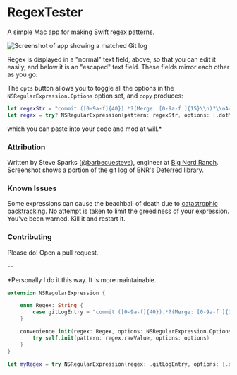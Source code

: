 # RegexTester
A simple Mac app for making Swift regex patterns.

![Screenshot of app showing a matched Git log](regextester.gif)

Regex is displayed in a "normal" text field, above, so that you can edit it easily, and below it is an "escaped" text field. These fields mirror each other as you go.

The `opts` button allows you to toggle all the options in the `NSRegularExpression.Options` option set, and `copy` produces:

```swift
let regexStr = "commit ([0-9a-f]{40}).*?(Merge: [0-9a-f ]{15}\\n)?\\nAuthor: (.*?)\\nDate:   (.*?)\\n(.*?\\n\\n)"
let regex = try? NSRegularExpression(pattern: regexStr, options: [.dotMatchesLineSeparators])
```

which you can paste into your code and mod at will.*

### Attribution

Written by Steve Sparks ([@barbecuesteve](http://www.barbecuesteve.com/)), 
engineer at [Big Nerd Ranch](https://www.bignerdranch.com/). Screenshot shows a portion of the git log of BNR's [Deferred](https://github.com/bignerdranch/Deferred) library.

### Known Issues

Some expressions can cause the beachball of death due to 
[catastrophic backtracking](https://www.regular-expressions.info/catastrophic.html). 
No attempt is taken to limit the greediness of your expression. 
You've been warned. Kill it and restart it. 

### Contributing

Please do! Open a pull request.

--

*Personally I do it this way. It is more maintainable.

```swift
extension NSRegularExpression {

    enum Regex: String {
        case gitLogEntry = "commit ([0-9a-f]{40}).*?(Merge: [0-9a-f ]{15}\n)?\nAuthor: (.*?)\nDate: (.*?)\n\n(.*?)\n\n"
    }

    convenience init(regex: Regex, options: NSRegularExpression.Options) throws {
        try self.init(pattern: regex.rawValue, options: options)
    }
}

let myRegex = try NSRegularExpression(regex: .gitLogEntry, options: [.dotMatchesLineSeparators])
```
